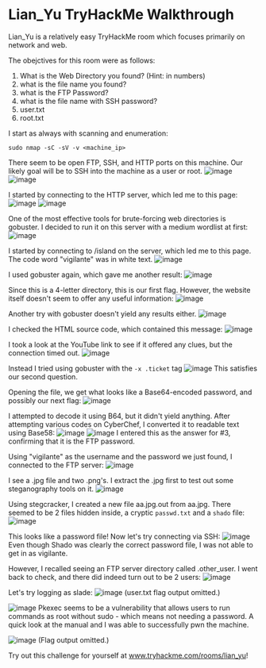 # Lian_Yu TryHackMe Walkthrough
Lian_Yu is a relatively easy TryHackMe room which focuses primarily on network and web.

The obejctives for this room were as follows:
1. What is the Web Directory you found? (Hint: in numbers)
2. what is the file name you found?
3. what is the FTP Password?
4. what is the file name with SSH password?
5. user.txt
6. root.txt

I start as always with scanning and enumeration:
```
sudo nmap -sC -sV -v <machine_ip>
```
There seem to be open FTP, SSH, and HTTP ports on this machine. Our likely goal will be to SSH into the machine as a user or root.
![image](https://media.github.tamu.edu/user/17583/files/dac2a580-c849-11ec-839b-1d543e1c929a)
![image](https://media.github.tamu.edu/user/17583/files/e910c180-c849-11ec-93fc-0ddc5dda10dd)

I started by connecting to the HTTP server, which led me to this page:
![image](https://media.github.tamu.edu/user/17583/files/53296680-c84a-11ec-842b-084c2a916f15)
![image](https://media.github.tamu.edu/user/17583/files/3bea7900-c84a-11ec-989c-b04a23b3b01c)

One of the most effective tools for brute-forcing web directories is gobuster. I decided to run it on this server with a medium wordlist at first:
![image](https://media.github.tamu.edu/user/17583/files/1447e080-c84b-11ec-9651-a01b99736107)

I started by connecting to /island on the server, which led me to this page. The code word "vigilante" was in white text.
![image](https://media.github.tamu.edu/user/17583/files/e7e09400-c84b-11ec-9c25-ec673e1ded9d)

I used gobuster again, which gave me another result:
![image](https://media.github.tamu.edu/user/17583/files/c97a9880-c84b-11ec-8cc5-2bd171ccc58e)

Since this is a 4-letter directory, this is our first flag. However, the website itself doesn't seem to offer any useful information:
![image](https://media.github.tamu.edu/user/17583/files/a05a0800-c84b-11ec-8f70-68b69b549f39)

Another try with gobuster doesn't yield any results either.
![image](https://media.github.tamu.edu/user/17583/files/92f74a80-c858-11ec-9f1a-c061b5acf938)

I checked the HTML source code, which contained this message:
![image](https://media.github.tamu.edu/user/17583/files/6f2e0780-c84c-11ec-89b9-8edde2d844b7)

I took a look at the YouTube link to see if it offered any clues, but the connection timed out.
![image](https://media.github.tamu.edu/user/17583/files/879e2200-c84c-11ec-80e9-72a7c80fd3a2)

Instead I tried using gobuster with the ```-x .ticket``` tag
![image](https://media.github.tamu.edu/user/17583/files/d0ee7180-c84c-11ec-947e-14e49983cc68)
This satisfies our second question.

Opening the file, we get what looks like a Base64-encoded password, and possibly our next flag:
![image](https://media.github.tamu.edu/user/17583/files/b8cb2200-c84d-11ec-8076-ad44c85bf97b)

I attempted to decode it using B64, but it didn't yield anything. After attempting various codes on CyberChef, I converted it to readable text using Base58:
![image](https://media.github.tamu.edu/user/17583/files/93d6af00-c84d-11ec-955e-15516c28bf58)
![image](https://media.github.tamu.edu/user/17583/files/ef08a180-c84d-11ec-8990-1f0cc9e29ad6)
I entered this as the answer for #3, confirming that it is the FTP password. 

Using "vigilante" as the username and the password we just found, I connected to the FTP server:
![image](https://media.github.tamu.edu/user/17583/files/37c05a80-c84e-11ec-8936-8ea4f994eed4)

I see a .jpg file and two .png's. I extract the .jpg first to test out some steganography tools on it.
![image](https://media.github.tamu.edu/user/17583/files/224d2f80-c852-11ec-8c9a-de8560d8cb36)

Using stegcracker, I created a new file aa.jpg.out from aa.jpg. There seemed to be 2 files hidden inside, a cryptic ```passwd.txt``` and a ```shado``` file:
![image](https://media.github.tamu.edu/user/17583/files/304f8000-c853-11ec-9d6a-15f305742a61)

This looks like a password file! Now let's try connecting via SSH:
![image](https://media.github.tamu.edu/user/17583/files/478e6d80-c853-11ec-8d75-53ef58c346b2)
Even though Shado was clearly the correct password file, I was not able to get in as vigilante. 

However, I recalled seeing an FTP server directory called .other_user. I went back to check, and there did indeed turn out to be 2 users:
![image](https://media.github.tamu.edu/user/17583/files/c091c300-c85b-11ec-9210-39969416e751)

Let's try logging as slade:
![image](https://media.github.tamu.edu/user/17583/files/0185d980-c854-11ec-8407-20255418b4e7)
(user.txt flag output omitted.)

![image](https://media.github.tamu.edu/user/17583/files/8f61c480-c854-11ec-8ad6-1f2289c478a0)
Pkexec seems to be a vulnerability that allows users to run commands as root without sudo - which means not needing a password. A quick look at the manual and I was able to successfully pwn the machine.

![image](https://media.github.tamu.edu/user/17583/files/36def700-c855-11ec-9ccb-d06024f8c31f)
(Flag output omitted.) 

Try out this challenge for yourself at www.tryhackme.com/rooms/lian_yu!



